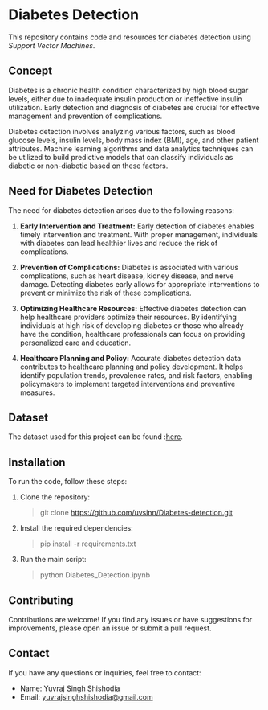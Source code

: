 # Diabetes Detection

This repository contains code and resources for diabetes detection using *Support Vector Machines*.

## Concept

Diabetes is a chronic health condition characterized by high blood sugar levels, either due to inadequate insulin production or ineffective insulin utilization. Early detection and diagnosis of diabetes are crucial for effective management and prevention of complications.

Diabetes detection involves analyzing various factors, such as blood glucose levels, insulin levels, body mass index (BMI), age, and other patient attributes. Machine learning algorithms and data analytics techniques can be utilized to build predictive models that can classify individuals as diabetic or non-diabetic based on these factors.

## Need for Diabetes Detection

The need for diabetes detection arises due to the following reasons:

1. **Early Intervention and Treatment:** Early detection of diabetes enables timely intervention and treatment. With proper management, individuals with diabetes can lead healthier lives and reduce the risk of complications.

2. **Prevention of Complications:** Diabetes is associated with various complications, such as heart disease, kidney disease, and nerve damage. Detecting diabetes early allows for appropriate interventions to prevent or minimize the risk of these complications.

3. **Optimizing Healthcare Resources:** Effective diabetes detection can help healthcare providers optimize their resources. By identifying individuals at high risk of developing diabetes or those who already have the condition, healthcare professionals can focus on providing personalized care and education.

4. **Healthcare Planning and Policy:** Accurate diabetes detection data contributes to healthcare planning and policy development. It helps identify population trends, prevalence rates, and risk factors, enabling policymakers to implement targeted interventions and preventive measures.

## Dataset

The dataset used for this project can be found :[here](https://drive.google.com/file/d/1wokfbUEhAtJxpZgpx3VIAEpP_Vn4nHHW/view?usp=sharing).

## Installation

To run the code, follow these steps:

1. Clone the repository:
   >git clone https://github.com/uvsinn/Diabetes-detection.git
   
2. Install the required dependencies:
   >pip install -r requirements.txt
   
3. Run the main script:
   >python Diabetes_Detection.ipynb
   
## Contributing

Contributions are welcome! If you find any issues or have suggestions for improvements, please open an issue or submit a pull request.

## Contact

If you have any questions or inquiries, feel free to contact:

- Name: Yuvraj Singh Shishodia
- Email: yuvrajsinghshishodia@gmail.com
